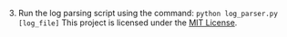 
3. Run the log parsing script using the command: `python log_parser.py [log_file]`
This project is licensed under the [MIT License](LICENSE).
